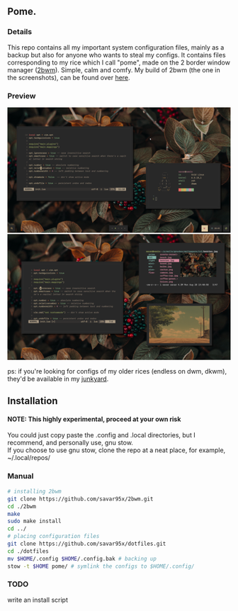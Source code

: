 
## Pome.
### Details
This repo contains all my important system configuration files, mainly as a backup but also for anyone who wants to steal my configs.
It contains files corresponding to my rice which I call "pome", made on the 2 border window manager ([2bwm](https://github.com/venam/2bwm)). Simple, calm and comfy.
My build of 2bwm (the one in the screenshots), can be found over [here](https://github.com/savar95x/2bwm).
### Preview
<img src=.assets/pome/new.png />
<img src=.assets/pome/old.png />

<!--My rice on 2bwm using gruvbox. Simple, calm and comfy. I call it "pome".-->

ps:
if you're looking for configs of my older rices (endless on dwm, dkwm), they'd be available in my [junkyard](https://github.com/savar95x/junkyard).

## Installation

#### NOTE: This highly experimental, proceed at your own risk

You could just copy paste the .config and .local directories, but I recommend, and personally use, gnu stow.<br>
If you choose to use gnu stow, clone the repo at a neat place, for example, ~/.local/repos/

### Manual


```bash
# installing 2bwm
git clone https://github.com/savar95x/2bwm.git
cd ./2bwm
make
sudo make install
cd ../
# placing configuration files
git clone https://github.com/savar95x/dotfiles.git
cd ./dotfiles
mv $HOME/.config $HOME/.config.bak # backing up
stow -t $HOME pome/ # symlink the configs to $HOME/.config/
```

### TODO
write an install script<br>
